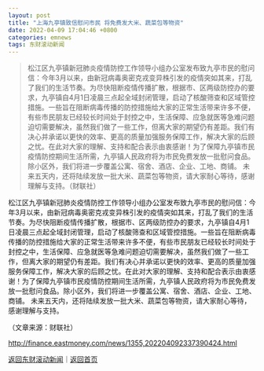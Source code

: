 ```yaml
---
layout: post
title: "上海九亭镇致信慰问市民 将免费发大米、蔬菜包等物资"
date: 2022-04-09 17:04:46 +0800
categories: emnews
tags: 东财滚动新闻
---
```

> 松江区九亭镇新冠肺炎疫情防控工作领导小组办公室发布致九亭市民的慰问信：今年3月以来，由新冠病毒奥密克戎变异株引发的疫情突如其来，打乱了我们的生活节奏。为尽快阻断疫情传播扩散，根据市、区两级防控办的要求，九亭镇自4月1日凌晨三点起全域封闭管理，启动了核酸筛查和区域管控措施。一些旨在阻断病毒传播的防控措施给大家的正常生活带来许多不便，有些市民朋友已经较长时间处于封控之中，生活保障、应急就医等急难问题迫切需要解决，虽然我们做了一些工作，但离大家的期望仍有差距。我们有决心并承诺以更快的效率、更高的质量加强服务保障工作，解决大家的后顾之忧。在此对大家的理解、支持和配合表示由衷感谢！为了保障九亭镇市民疫情防控期间生活所需，九亭镇人民政府将为市民免费发放一批慰问食品。除小区外，我们将进一步覆盖公寓、宿舍、酒店、企业、工地、商铺。 未来五天内，还将陆续发放一批大米、蔬菜包等物资，请大家耐心等待，感谢理解与支持。（财联社）

<p>松江区九亭镇新冠肺炎疫情防控工作领导小组办公室发布致九亭市民的慰问信：今年3月以来，由新冠病毒奥密克戎变异株引发的疫情突如其来，打乱了我们的生活节奏。为尽快阻断疫情传播扩散，根据市、区两级防控办的要求，九亭镇自4月1日凌晨三点起全域封闭管理，启动了核酸筛查和区域管控措施。一些旨在阻断病毒传播的防控措施给大家的正常生活带来许多不便，有些市民朋友已经较长时间处于封控之中，生活保障、应急就医等急难问题迫切需要解决，虽然我们做了一些工作，但离大家的期望仍有差距。我们有决心并承诺以更快的效率、更高的质量加强服务保障工作，解决大家的后顾之忧。在此对大家的理解、支持和配合表示由衷感谢！为了保障九亭镇市民疫情防控期间生活所需，九亭镇人民政府将为市民免费发放一批慰问食品。除小区外，我们将进一步覆盖公寓、宿舍、酒店、企业、工地、商铺。 未来五天内，还将陆续发放一批大米、蔬菜包等物资，请大家耐心等待，感谢理解与支持。</p><p class="em_media">（文章来源：财联社）</p>

<http://finance.eastmoney.com/news/1355,202204092337390424.html>

[返回东财滚动新闻](//finews.withounder.com/emnews/)｜[返回首页](//finews.withounder.com/)